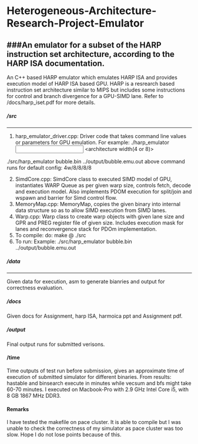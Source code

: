 # Heterogeneous-Architecture-Research-Project-Emulator
###An emulator for a subset of the HARP instruction set architecture, according to the HARP ISA documentation.
----------
An C++ based HARP emulator which emulates HARP ISA and provides execution model of HARP ISA based GPU.
HARP is a resrearch based instruction set architecture similar to MIPS but includes some instructions for control and branch divergence for a GPU-SIMD lane. Refer to /docs/harp_iset.pdf for more details.

##### /src
----------
1. harp_emulator_driver.cpp: Driver code that takes command line values or parameters for GPU emulation. For example:
./harp_emulator <input binary file> <output file> <architecture width(4 or 8)> <register file size> <simd lane size> <warp number size>

./src/harp_emulator bubble.bin ../output/bubble.emu.out 
above command runs for default config: 4w/8/8/8/8

2. SimdCore.cpp: SimdCore class to executed SIMD model of GPU, instantiates WARP Queue as per given warp size, controls fetch, decode and execution model. Also implements PDOM execution for split/join and wspawn and barrier for Simd control flow.
3. MemoryMap.cpp: MemoryMap, copies the given binary into internal data structure so as to allow SIMD execution from SIMD lanes.
4. Warp.cpp: Warp class to create warp objects with given lane size and GPR and PREG register file of given size. Includes execution mask for lanes and reconvergence stack for PDOm implementation.
5. To compile: do: make @ ./src
5. To run: Example: ./src/harp_emulator bubble.bin ../output/bubble.emu.out

##### /data
----------
Given data for execution, asm to generate bianries and output for correctness evaluation.

##### /docs

Given docs for Assignment, harp ISA, harmoica ppt and Assignment pdf.

##### /output

Final output runs for submitted verisons.

#### /time

Time outputs of test run before submission, gives an approximate time of execution of submitted simulator for different binaries. From results: hastable and binsearch execute in minutes while vecsum and bfs might take 60-70  minutes. I executed on Macbook-Pro with 2.9 GHz Intel Core i5, with 8 GB 1867 MHz DDR3.

#### Remarks

I have tested the makefile on pace cluster. It is able to compile but I was unable to check the correctness of my simulator as pace cluster was too slow. Hope I do not lose points because of this.


